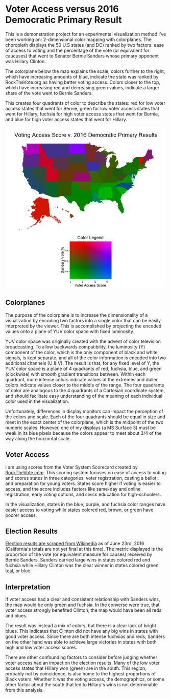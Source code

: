 # Voter Access versus 2016 Democratic Primary Result
This is a demonstration project for an experimental visualization method 
I've been working on: 2-dimensional color mapping with colorplanes. The 
choropleth displays the 50 U.S states (and DC) ranked by two factors: ease of 
access to voting and the percentage of the vote (or equivalent for caucuses) 
that went to Senator Bernie Sanders whose primary opponent was Hillary Clinton.

The colorplane below the map explains the scale, colors further to the right, 
which have increasing amounts of blue,
indicate the state was ranked by RockTheVote.org as having better voting access.
Colors closer to the top, which have increasing red and decreasing green values,
indicate a larger share of the vote went to Bernie Sanders. 

This creates four quadrants of color to describe the states: 
red for low voter access states that went for Bernie, 
green for low voter access states that went for Hillary, fuchsia for high voter
access states that went for Bernie, and blue for high voter access states that
went for Hillary. 

![colorplane choropleth of voter access by 2016 democratic primary result](accessxvote.png)

## Colorplanes
The purpose of the colorplane is to increase the dimensionality of a 
visualization by encoding two factors into a single color that can
be easily interpreted by the viewer. This is accomplished by projecting the
encoded values onto a plane of YUV color space with fixed luminosity. 

YUV color space was originally created with the advent of color television
broadcasting. To allow backwards compatibility, the luminosity (Y) component 
of the color, which is the only component of black and white signals, is 
kept separate, and all of the color information is encoded into two additional
channels (U & V). The result is that, for any fixed level of Y, the YUV color
space is a plane of 4 quadrants of red, fuchsia, blue, and green (clockwise)
with smooth gradient transitions between. Within each quadrant, more intense
colors indicate values at the extremes and duller colors indicate values 
closer to the middle of the range. 
The four quadrants of color are
analogous to the 4 quadrants of a Cartesian coordinate system, and should
facilitate easy understanding of the meaning of each individual color used in 
the visualization. 

Unfortunately, differences in display monitors can impact the perception
of the colors and scale. Each of the four quadrants should be equal in size
and meet in the exact center of the colorplane, which is the midpoint of the
two numeric scales. However, one of my displays (a MS Surface 3) must be weak 
in its blue pixels because the colors appear to meet about 3/4 of the way
along the 
horizontal scale. 

## Voter Access
I am using scores from the Voter System Scorecard created by 
[RockTheVote.com](http://www.nonprofitvote.org/documents/2011/06/voting-system-scorecard.pdf). 
This scoring system focuses on ease of access to voting and scores states 
in three categories: voter registration, casting a ballot, and preparation 
for young voters. States score higher if voting is easier to access, and 
the score includes factors like same-day and online registration, early 
voting options, and civics education for high-schoolers. 

In the visualization, states in the blue, purple, and fuchsia 
color ranges have easier access to voting while states colored red, brown, or green have poorer access. 

## Election Results
[Election results are scraped from Wikipedia](https://en.wikipedia.org/wiki/Democratic_Party_presidential_primaries,_2016) 
as of June 23rd, 2016 (California's totals are not yet final at this time). 
The metric displayed is the proportion of the vote (or equivalent measure for causes) received by Bernie Sanders. Sanders carried large wins in states 
colored red and fuchsia while Hillary Clinton was the clear winner in states 
colored green, teal, or blue. 

## Interpretation
If voter access had a clear and consistent relationship with Sanders wins, 
the map would be only green and fuchsia. In the converse were true, that
voter access strongly benefited Clinton, the map would have been all reds and blues. 

The result was instead a mix of colors, but there is a clear lack of 
bright blues. 
This indicates that Clinton did not have any big wins in states with good
voter access. Since there are both intense fuchsias and reds, Sanders on the
other hand was 
able to achieve large victories in states with both high and low voter access 
scores. 

There are other confounding factors to consider before judging whether voter
access had an impact on the election results. Many of the low voter 
access states that Hillary won (green) are in the south. This region,
probably not by coincidence, is also home to the highest proportions of Black 
voters. Whether it was the voting access, the demographics, or some
other factor about the south that led to Hillary's wins is not determinable 
from this analysis. 

